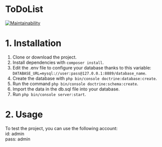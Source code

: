ToDoList
========
[![Maintainability](https://api.codeclimate.com/v1/badges/248aa5b3dd71f950d881/maintainability)](https://codeclimate.com/github/LykaJ/todo/maintainability)

# 1. Installation #

1. Clone or download the project.
2. Install dependencies with `composer install`.
3. Edit the .env file to configure your database thanks to this variable:  `DATABASE_URL=mysql://user:pass@127.0.0.1:8889/database_name`.
4. Create the database with `php bin/console doctrine:database:create`.
5. Run the command `php bin/console doctrine:schema:create`.
6. Import the data in the db.sql file into your database.
7. Run `php bin/console server:start`.

# 2. Usage #

To test the project, you can use the following account:  
id: admin  
pass: admin
